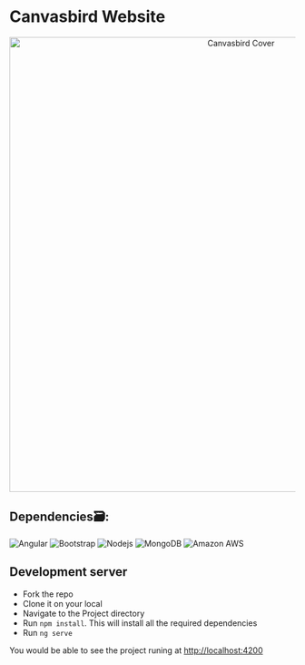 # Canvasbird Website

<p align="center">
<img src="https://github.com/Canvasbird/organisation-website/tree/master/src/assets/canvasbird/Canvasbird.png" alt="Canvasbird Cover" width="800">
</p>

## Dependencies🗃:
<p><img src="https://img.shields.io/badge/-Angular-FF0000?style=flat-square&amp;logo=angular" alt="Angular" class="screenshot">
<img src="https://img.shields.io/badge/-Bootstrap-563D7C?style=flat-square&amp;logo=bootstrap" alt="Bootstrap" class="screenshot">
<img src="https://img.shields.io/badge/-Nodejs-black?style=flat-square&amp;logo=Node.js" alt="Nodejs" class="screenshot">
<img src="https://img.shields.io/badge/-MongoDB-black?style=flat-square&amp;logo=mongodb" alt="MongoDB" class="screenshot">
<img src="https://img.shields.io/badge/Amazon%20AWS-232F3E?style=flat-square&amp;logo=amazon-aws" alt="Amazon AWS" class="screenshot"></p>


## Development server

- Fork the repo
- Clone it on your local
- Navigate to the Project directory
- Run `npm install`. This will install all the required dependencies
- Run `ng serve`

You would be able to see the project runing at [http://localhost:4200](http://localhost:4200)
